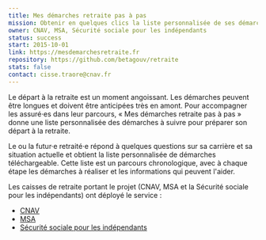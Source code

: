 ```yaml
---
title: Mes démarches retraite pas à pas
mission: Obtenir en quelques clics la liste personnalisée de ses démarches de retraite
owner: CNAV, MSA, Sécurité sociale pour les indépendants
status: success
start: 2015-10-01
link: https://mesdemarchesretraite.fr
repository: https://github.com/betagouv/retraite
stats: false
contact: cisse.traore@cnav.fr
---
```


Le départ à la retraite est un moment angoissant. Les démarches peuvent être longues et doivent être anticipées très en amont. Pour accompagner les assuré·es dans leur parcours, « Mes démarches retraite pas à pas » donne une liste personnalisée des démarches à suivre pour préparer son départ à la retraite.

Le ou la futur·e retraité·e répond à quelques questions sur sa carrière et sa situation actuelle et obtient la liste personnalisée de démarches téléchargeable. Cette liste est un parcours chronologique, avec à chaque étape les démarches à réaliser et les informations qui peuvent l'aider.

Les caisses de retraite portant le projet (CNAV, MSA et la Sécurité sociale pour les indépendants) ont déployé le service :
* [CNAV](https://mesdemarchesretraite.fr/lassuranceretraite)
* [MSA](http://www.msa.fr/lfr/retraite/demande-de-retraite)
* [Sécurité sociale pour les indépendants](https://www.secu-independants.fr/retraite/mes-demarches-retraite/)
